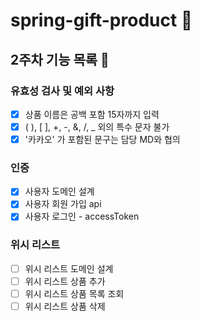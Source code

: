 # spring-gift-product 🎁

## 2주차 기능 목록 📄
### 유효성 검사 및 예외 사항
- [x] 상품 이름은 공백 포함 15자까지 입력
- [x]  ( ), [ ], +, -, &, /, _ 외의 특수 문자 불가
- [x] '카카오' 가 포함된 문구는 담당 MD와 협의

### 인증
- [x] 사용자 도메인 설계
- [x] 사용자 회원 가입 api
- [x] 사용자 로그인 - accessToken 

### 위시 리스트
- [ ] 위시 리스트 도메인 설계
- [ ] 위시 리스트 상품 추가
- [ ] 위시 리스트 상품 목록 조회
- [ ] 위시 리스트 상품 삭제